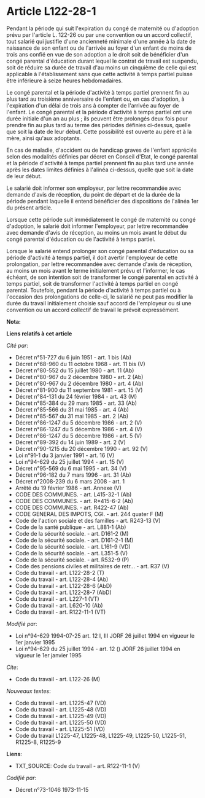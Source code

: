 # Article L122-28-1

Pendant la période qui suit l'expiration du congé de maternité ou d'adoption prévu par l'article L. 122-26 ou par une
convention ou un accord collectif, tout salarié qui justifie d'une ancienneté minimale d'une année à la date de naissance de
son enfant ou de l'arrivée au foyer d'un enfant de moins de trois ans confié en vue de son adoption a le droit soit de
bénéficier d'un congé parental d'éducation durant lequel le contrat de travail est suspendu, soit de réduire sa durée de
travail d'au moins un cinquième de celle qui est applicable à l'établissement sans que cette activité à temps partiel puisse
être inférieure à seize heures hebdomadaires.

Le congé parental et la période d'activité à temps partiel prennent fin au plus tard au troisième anniversaire de l'enfant
ou, en cas d'adoption, à l'expiration d'un délai de trois ans à compter de l'arrivée au foyer de l'enfant. Le congé parental
et la période d'activité à temps partiel ont une durée initiale d'un an au plus ; ils peuvent être prolongés deux fois pour
prendre fin au plus tard au terme des périodes définies ci-dessus, quelle que soit la date de leur début. Cette possibilité
est ouverte au père et à la mère, ainsi qu'aux adoptants.

En cas de maladie, d'accident ou de handicap graves de l'enfant appréciés selon des modalités définies par décret en Conseil
d'Etat, le congé parental et la période d'activité à temps partiel prennent fin au plus tard une année après les dates
limites définies à l'alinéa ci-dessus, quelle que soit la date de leur début.

Le salarié doit informer son employeur, par lettre recommandée avec demande d'avis de réception, du point de départ et de la
durée de la période pendant laquelle il entend bénéficier des dispositions de l'alinéa 1er du présent article.

Lorsque cette période suit immédiatement le congé de maternité ou congé d'adoption, le salarié doit informer l'employeur, par
lettre recommandée avec demande d'avis de réception, au moins un mois avant le début du congé parental d'éducation ou de
l'activité à temps partiel.

Lorsque le salarié entend prolonger son congé parental d'éducation ou sa période d'activité à temps partiel, il doit avertir
l'employeur de cette prolongation, par lettre recommandée avec demande d'avis de réception, au moins un mois avant le terme
initialement prévu et l'informer, le cas échéant, de son intention soit de transformer le congé parental en activité à temps
partiel, soit de transformer l'activité à temps partiel en congé parental. Toutefois, pendant la période d'activité à temps
partiel ou à l'occasion des prolongations de celle-ci, le salarié ne peut pas modifier la durée du travail initialement
choisie sauf accord de l'employeur ou si une convention ou un accord collectif de travail le prévoit expressément.

**Nota:**



**Liens relatifs à cet article**

_Cité par_:

  - Décret n°51-727 du 6 juin 1951 - art. 1 bis (Ab)
  - Décret n°68-960 du 11 octobre 1968 - art. 11 bis (V)
  - Décret n°80-552 du 15 juillet 1980 - art. 11 (Ab)
  - Décret n°80-967 du 2 décembre 1980 - art. 2 (Ab)
  - Décret n°80-967 du 2 décembre 1980 - art. 4 (Ab)
  - Décret n°81-900 du 11 septembre 1981 - art. 15 (V)
  - Décret n°84-131 du 24 février 1984 - art. 43 (M)
  - Décret n°85-384 du 29 mars 1985 - art. 33 (Ab)
  - Décret n°85-566 du 31 mai 1985 - art. 4 (Ab)
  - Décret n°85-567 du 31 mai 1985 - art. 2 (Ab)
  - Décret n°86-1247 du 5 décembre 1986 - art. 2 (V)
  - Décret n°86-1247 du 5 décembre 1986 - art. 4 (V)
  - Décret n°86-1247 du 5 décembre 1986 - art. 5 (V)
  - Décret n°89-392 du 14 juin 1989 - art. 2 (V)
  - Décret n°90-1215 du 20 décembre 1990 - art. 92 (V)
  - Loi n°91-1 du 3 janvier 1991 - art. 16 (V)
  - Loi n°94-629 du 25 juillet 1994 - art. 15 (V)
  - Décret n°95-569 du 6 mai 1995 - art. 34 (V)
  - Décret n°96-182 du 7 mars 1996 - art. 31 (Ab)
  - Décret n°2008-239 du 6 mars 2008 - art. 1
  - Arrêté du 19 février 1986 - art. Annexe (V)
  - CODE DES COMMUNES. - art. L415-32-1 (Ab)
  - CODE DES COMMUNES. - art. R*415-6-2 (Ab)
  - CODE DES COMMUNES. - art. R422-47 (Ab)
  - CODE GENERAL DES IMPOTS, CGI. - art. 244 quater F (M)
  - Code de l'action sociale et des familles - art. R243-13 (V)
  - Code de la santé publique - art. L881-1 (Ab)
  - Code de la sécurité sociale. - art. D161-2 (M)
  - Code de la sécurité sociale. - art. D161-2-1 (M)
  - Code de la sécurité sociale. - art. L161-9 (VD)
  - Code de la sécurité sociale. - art. L351-5 (V)
  - Code de la sécurité sociale. - art. R532-9 (P)
  - Code des pensions civiles et militaires de retr... - art. R37 (V)
  - Code du travail - art. L122-28-2 (T)
  - Code du travail - art. L122-28-4 (Ab)
  - Code du travail - art. L122-28-6 (AbD)
  - Code du travail - art. L122-28-7 (AbD)
  - Code du travail - art. L227-1 (VT)
  - Code du travail - art. L620-10 (Ab)
  - Code du travail - art. R122-11-1 (VT)

_Modifié par_:

  - Loi n°94-629 1994-07-25 art. 12 I, III JORF 26 juillet 1994 en vigueur le 1er janvier 1995
  - Loi n°94-629 du 25 juillet 1994 - art. 12 () JORF 26 juillet 1994 en vigueur le 1er janvier 1995

_Cite_:

  - Code du travail - art. L122-26 (M)

_Nouveaux textes_:

  - Code du travail - art. L1225-47 (VD)
  - Code du travail - art. L1225-48 (VD)
  - Code du travail - art. L1225-49 (VD)
  - Code du travail - art. L1225-50 (VD)
  - Code du travail - art. L1225-51 (VD)
  - Code du travail L1225-47, L1225-48, L1225-49, L1225-50, L1225-51, R1225-8, R1225-9

**Liens**:

  - TXT_SOURCE: Code du travail - art. R122-11-1 (V)

_Codifié par_:

  - Décret n°73-1046 1973-11-15
